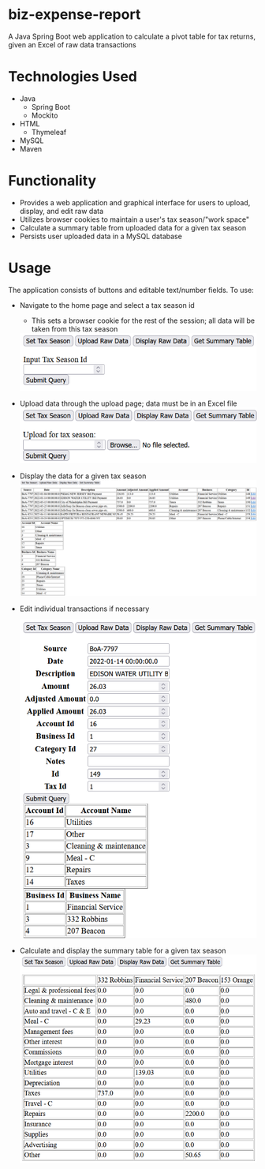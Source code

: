 # biz-expense-report
A Java Spring Boot web application to calculate a pivot table for tax returns, given an Excel of raw data transactions
# Technologies Used
* Java
  * Spring Boot
  * Mockito
* HTML
  * Thymeleaf
* MySQL
* Maven
# Functionality
* Provides a web application and graphical interface for users to upload, display, and edit raw data
* Utilizes browser cookies to maintain a user's tax season/"work space"
* Calculate a summary table from uploaded data for a given tax season
* Persists user uploaded data in a MySQL database
# Usage
The application consists of buttons and editable text/number fields. To use:
* Navigate to the home page and select a tax season id
  * This sets a browser cookie for the rest of the session; all data will be taken from this tax season
  <picture>
    <img alt="home" src="https://github.com/JustATangMan/biz-expense-report/blob/main/docs/home.png">
  </picture>
* Upload data through the upload page; data must be in an Excel file
  <picture>
    <img alt="upload" src="https://github.com/JustATangMan/biz-expense-report/blob/main/docs/upload.png">
  </picture>
* Display the data for a given tax season
  <picture>
    <img alt="display" src="https://github.com/JustATangMan/biz-expense-report/blob/main/docs/display.png">
  </picture>
* Edit individual transactions if necessary

  <picture>
    <img alt="edit" src="https://github.com/JustATangMan/biz-expense-report/blob/main/docs/edit.png">
  </picture>
* Calculate and display the summary table for a given tax season
  <picture>
    <img alt="summary" src="https://github.com/JustATangMan/biz-expense-report/blob/main/docs/summary.png">
  </picture>
